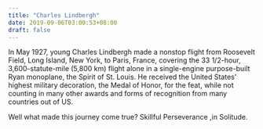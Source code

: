 ```yaml
---
title: "Charles Lindbergh"
date: 2019-09-06T03:00:53+08:00
draft: false
---
```

In May 1927, young Charles Lindbergh made a nonstop flight from Roosevelt Field, Long Island, New York, to Paris, France, covering the 33 1/2-hour, 3,600-statute-mile (5,800 km) flight alone in a single-engine purpose-built Ryan monoplane, the Spirit of St. Louis.
He received the United States' highest military decoration, the Medal of Honor, for the feat, while not counting in many other awards and forms of recognition from many countries out of US.

Well what made this journey come true? Skillful Perseverance ,in Solitude.
